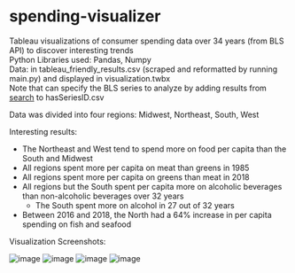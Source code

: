 # spending-visualizer
Tableau visualizations of consumer spending data over 34 years (from BLS API) to discover interesting trends  
Python Libraries used: Pandas, Numpy  
Data: in tableau_friendly_results.csv (scraped and reformatted by running main.py) and displayed in visualization.twbx  
Note that can specify the BLS series to analyze by adding results from [search](https://beta.bls.gov/dataQuery/find?fq=survey:[cx]&s=popularity:D) to hasSeriesID.csv  
  
Data was divided into four regions: Midwest, Northeast, South, West  
   
Interesting results:
* The Northeast and West tend to spend more on food per capita than the South and Midwest
* All regions spent more per capita on meat than greens in 1985
* All regions spent more per capita on greens than meat in 2018
* All regions but the South spent per capita more on alcoholic beverages than non-alcoholic beverages over 32 years
    * The South spent more on alcohol in 27 out of 32 years
* Between 2016 and 2018, the North had a 64% increase in per capita spending on fish and seafood

Visualization Screenshots:

![image](https://user-images.githubusercontent.com/6019805/86258217-905a3a00-bb88-11ea-8b10-2865c2b0848a.png)
![image](https://user-images.githubusercontent.com/6019805/86258270-a23bdd00-bb88-11ea-8e4a-2c37ed18afb0.png)
![image](https://user-images.githubusercontent.com/6019805/86255631-576c9600-bb85-11ea-9974-ff2f3402b2e7.png)
![image](https://user-images.githubusercontent.com/6019805/86258582-f6df5800-bb88-11ea-8590-c584c79ba6df.png)
